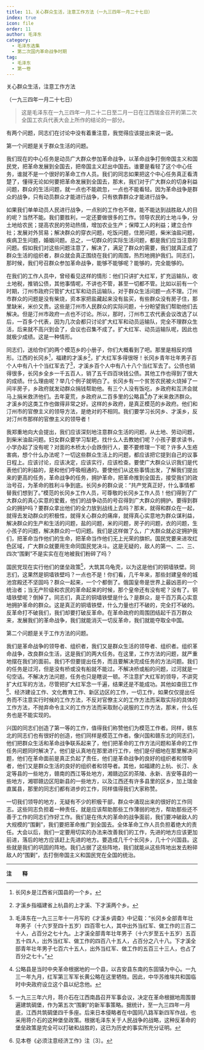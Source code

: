 ```yaml
---
title: 11、关心群众生活，注意工作方法（一九三四年一月二十七日）
index: true
icon: file
order: 11
author: 毛泽东
category:
  - 毛泽东选集
  - 第二次国内革命战争时期
tag:
  - 毛泽东
  - 第一卷
---
```


关心群众生活，注意工作方法

（一九三四年一月二十七日）

>这是毛泽东在一九三四年一月二十二日至二月一日在江西瑞金召开的第二次全国工农兵代表大会上所作的结论的一部分。

有两个问题，同志们在讨论中没有着重注意，我觉得应该提出来说一说。

第一个问题是关于群众生活的问题。

我们现在的中心任务是动员广大群众参加革命战争，以革命战争打倒帝国主义和国民党，把革命发展到全国去，把帝国主义赶出中国去。谁要是看轻了这个中心任务，谁就不是一个很好的革命工作人员。我们的同志如果把这个中心任务真正看清楚了，懂得无论如何要把革命发展到全国去，那末，我们对于广大群众的切身利益问题，群众的生活问题，就一点也不能疏忽，一点也不能看轻。因为革命战争是群众的战争，只有动员群众才能进行战争，只有依靠群众才能进行战争。

如果我们单单动员人民进行战争，一点别的工作也不做，能不能达到战胜敌人的目的呢？当然不能。我们要胜利，一定还要做很多的工作。领导农民的土地斗争，分土地给农民；提高农民的劳动热情，增加农业生产；保障工人的利益；建立合作社；发展对外贸易；解决群众的穿衣问题，吃饭问题，住房问题，柴米油盐问题，疾病卫生问题，婚姻问题。总之，一切群众的实际生活问题，都是我们应当注意的问题。假如我们对这些问题注意了，解决了，满足了群众的需要，我们就真正成了群众生活的组织者，群众就会真正围绕在我们的周围，热烈地拥护我们。同志们，那时候，我们号召群众参加革命战争，能够不能够呢？能够的，完全能够的。

在我们的工作人员中，曾经看见这样的情形：他们只讲扩大红军，扩充运输队，收土地税，推销公债，其他事情呢，不讲也不管，甚至一切都不管。比如以前有一个时期，汀州市政府只管扩大红军和动员运输队，对于群众生活问题一点不理。汀州市群众的问题是没有柴烧，资本家把盐藏起来没有盐买，有些群众没有房子住，那里缺米，米价又贵。这些是汀州市人民群众的实际问题，十分盼望我们帮助他们去解决。但是汀州市政府一点也不讨论。所以，那时，汀州市工农代表会议改选了以后，一百多个代表，因为几次会都只讨论扩大红军和动员运输队，完全不理群众生活，后来就不高兴到会了，会议也召集不成了。扩大红军、动员运输队呢，因此也就极少成绩。这是一种情形。

同志们，送给你们的两个模范乡的小册子，你们大概看到了吧。那里是相反的情形。江西的长冈乡[^1]，福建的才溪乡[^2]，扩大红军多得很呀！长冈乡青年壮年男子百个人中有八十个当红军去了[^3]，才溪乡百个人中有八十八个当红军去了。公债也销得很多，长冈乡全乡一千五百人，销了五千四百块钱公债。其他工作也得到了很大的成绩。什么理由呢？举几个例子就明白了。长冈乡有一个贫苦农民被火烧掉了一间半房子，乡政府就发动群众捐钱帮助他。有三个人没有饭吃，乡政府和互济会就马上捐米救济他们。去年夏荒，乡政府从二百多里的公略县[^4]办了米来救济群众。才溪乡的这类工作也做得非常之好。这样的乡政府，是真正模范的乡政府。他们和汀州市的官僚主义的领导方法，是绝对的不相同。我们要学习长冈乡、才溪乡，反对汀州市那样的官僚主义的领导者！

我郑重地向大会提出，我们应该深刻地注意群众生活的问题，从土地、劳动问题，到柴米油盐问题。妇女群众要学习犁耙，找什么人去教她们呢？小孩子要求读书，小学办起了没有呢？对面的木桥太小会跌倒行人，要不要修理一下呢？许多人生疮害病，想个什么办法呢？一切这些群众生活上的问题，都应该把它提到自己的议事日程上。应该讨论，应该决定，应该实行，应该检查。要使广大群众认识我们是代表他们的利益的，是和他们呼吸相通的。要使他们从这些事情出发，了解我们提出来的更高的任务，革命战争的任务，拥护革命，把革命推到全国去，接受我们的政治号召，为革命的胜利斗争到底。长冈乡的群众说：“共产党真正好，什么事情都替我们想到了。”模范的长冈乡工作人员，可尊敬的长冈乡工作人员！他们得到了广大群众的真心实意的爱戴，他们的战争动员的号召得到广大群众的拥护。要得到群众的拥护吗？要群众拿出他们的全力放到战线上去吗？那末，就得和群众在一起，就得去发动群众的积极性，就得关心群众的痛痒，就得真心实意地为群众谋利益，解决群众的生产和生活的问题，盐的问题，米的问题，房子的问题，衣的问题，生小孩子的问题，解决群众的一切问题。我们是这样做了么，广大群众就必定拥护我们，把革命当作他们的生命，把革命当作他们无上光荣的旗帜。国民党要来进攻红色区域，广大群众就要用生命同国民党决斗。这是无疑的，敌人的第一、二、三、四次“围剿”不是实实在在地被我们粉碎了吗？

国民党现在实行他们的堡垒政策[^5]，大筑其乌龟壳，以为这是他们的铜墙铁壁。同志们，这果然是铜墙铁壁吗？一点也不是！你们看，几千年来，那些封建皇帝的城池宫殿还不坚固吗？群众一起来，一个个都倒了。俄国皇帝是世界上最凶恶的一个统治者；当无产阶级和农民的革命起来的时候，那个皇帝还有没有呢？没有了。铜墙铁壁呢？倒掉了。同志们，真正的铜墙铁壁是什么？是群众，是千百万真心实意地拥护革命的群众。这是真正的铜墙铁壁，什么力量也打不破的，完全打不破的。反革命打不破我们，我们却要打破反革命。在革命政府的周围团结起千百万群众来，发展我们的革命战争，我们就能消灭一切反革命，我们就能夺取全中国。

第二个问题是关于工作方法的问题。

我们是革命战争的领导者、组织者，我们又是群众生活的领导者、组织者。组织革命战争，改良群众生活，这是我们的两大任务。在这里，工作方法的问题，就严重地摆在我们的面前。我们不但要提出任务，而且要解决完成任务的方法问题。我们的任务是过河，但是没有桥或没有船就不能过。不解决桥或船的问题，过河就是一句空话。不解决方法问题，任务也只是瞎说一顿。不注意扩大红军的领导，不讲究扩大红军的方法，尽管把扩大红军念一千遍，结果还是不能成功。其他如查田工作[^6]、经济建设工作、文化教育工作、新区边区的工作，一切工作，如果仅仅提出任务而不注意实行时候的工作方法，不反对官僚主义的工作方法而采取实际的具体的工作方法，不抛弃命令主义的工作方法而采取耐心说服的工作方法，那末，什么任务也是不能实现的。

兴国的同志们创造了第一等的工作，值得我们称赞他们为模范工作者。同样，赣东北的同志们也有很好的创造，他们同样是模范工作者。像兴国和赣东北的同志们，他们把群众生活和革命战争联系起来了，他们把革命的工作方法问题和革命的工作任务问题同时解决了。他们是认真地在那里进行工作，他们是仔细地在那里解决问题，他们在革命面前是真正负起了责任，他们是革命战争的良好的组织者和领导者，他们又是群众生活的良好的组织者和领导者。其他，如福建的上杭、长汀、永定等县的一些地方，赣南的西江等处地方，湘赣边区的茶陵、永新、吉安等县的一些地方，湘鄂赣边区阳新县的一些地方，以及江西还有许多县里的区乡，加上瑞金直属县，那里的同志们都有进步的工作，同样值得我们大家称赞。

一切我们领导的地方，无疑有不少的积极干部，群众中涌现出来的很好的工作同志。这些同志负担着一种责任，就是应该帮助那些工作薄弱的地方，帮助那些还不善于工作的同志们作好工作。我们是在伟大的革命的战争面前，我们要冲破敌人的大规模的“围剿”，我们要把革命推广到全国去。全体革命工作人员负担着绝大的责任。大会以后，我们一定要用切实的办法来改善我们的工作，先进的地方应该更加前进，落后的地方应该赶上先进的地方。要造成几千个长冈乡，几十个兴国县。这些就是我们的巩固的阵地。我们占据了这些阵地，我们就能从这些阵地出发去粉碎敌人的“围剿”，去打倒帝国主义和国民党在全国的统治。

-----------------

**注　　释**  

[^1]: 长冈乡是江西省兴国县的一个乡。

[^2]: 才溪乡指福建省上杭县的上才溪、下才溪两个乡。

[^3]:毛泽东在一九三三年十一月写的《才溪乡调查》中记载：“长冈乡全部青年壮年男子（十六岁至四十五岁）四百零七人，其中出外当红军、做工作的三百二十人，占百分之七十九。上才溪全部青年壮年男子（十六岁至五十五岁）五百五十四人，出外当红军、做工作的四百八十五人，占百分之八十八。下才溪全部青年壮年男子七百六十五人，出外当红军、做工作的五百三十三人，也占了百分之七十。”

[^4]:公略县是当时中央革命根据地的一个县，以吉安县东南的东固镇为中心。一九三一年九月，红军第三军军长黄公略在这里牺牲。因此，中华苏维埃共和国临时中央政府设立这个县以纪念他。

[^5]:一九三三年六月，蒋介石在江西南昌召开军事会议，决定在革命根据地周围普遍建筑碉堡，作为第五次“围剿”的新军事策略。据统计，至一九三四年一月底，江西共筑碉堡四千多座。后来日本侵略者在中国同八路军新四军作战，也采用蒋介石的这种堡垒政策。根据毛泽东关于人民战争的战略，这种反革命的堡垒政策是完全可以打破和战胜的，这已为历史的事实所充分证明。

[^6]: 见本卷《必须注意经济工作》注〔3〕。
